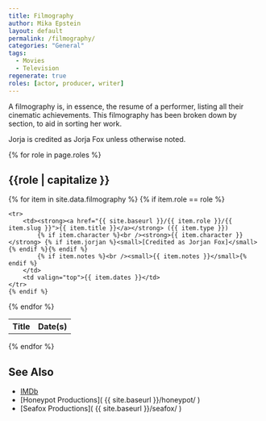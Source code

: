 ```yaml
---
title: Filmography
author: Mika Epstein
layout: default
permalink: /filmography/
categories: "General"
tags: 
  - Movies
  - Television
regenerate: true
roles: [actor, producer, writer]
---
```

A filmography is, in essence, the resume of a performer, listing all their cinematic achievements. This filmography has been broken down by section, to aid in sorting her work.

Jorja is credited as Jorja Fox unless otherwise noted.

{% for role in page.roles %}

## {{role | capitalize }}

<table class="wikitable" width="100%">
<tbody>

<tr>
	<th> Title </th>
	<th> Date(s)</th>
</tr>

{% for item in site.data.filmography %}
	{% if item.role == role %}

	<tr>
		<td><strong><a href="{{ site.baseurl }}/{{ item.role }}/{{ item.slug }}">{{ item.title }}</a></strong> ({{ item.type }})
			{% if item.character %}<br /><strong>{{ item.character }}</strong> {% if item.jorjan %}<small>[Credited as Jorjan Fox]</small>{% endif %}{% endif %}
			{% if item.notes %}<br /><small>{{ item.notes }}</small>{% endif %}
		</td>
		<td valign="top">{{ item.dates }}</td>
	</tr>
	{% endif %}
{% endfor %}
</tbody>
</table>

{% endfor %}

## See Also

* [IMDb](http://www.imdb.com/name/nm0289080/)
* [Honeypot Productions]( {{ site.baseurl }}/honeypot/ )
* [Seafox Productions]( {{ site.baseurl }}/seafox/ )